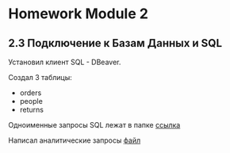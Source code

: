 # Homework Module 2

## 2.3 Подключение к Базам Данных и SQL
Установил клиент SQL - DBeaver.

Создал 3 таблицы:
- orders
- people
- returns

Одноименные запросы SQL лежат в папке [ссылка]()

Написал аналитические запросы [файл]()